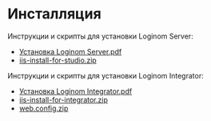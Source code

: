 # Инсталляция

Инструкции и скрипты для установки Loginom Server:

* [ Установка Loginom Server.pdf]()
* [iis-install-for-studio.zip]()

Инструкции и скрипты для установки Loginom Integrator:
* [ Установка Loginom Integrator.pdf]()
* [iis-install-for-integrator.zip](../media/app/admin/iis-install-for-integrator.zip)
* [web.config.zip]()
